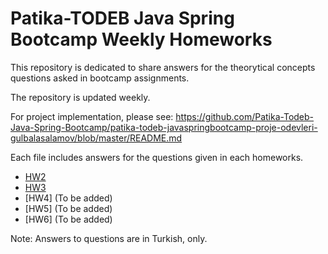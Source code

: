 # Patika-TODEB Java Spring Bootcamp Weekly Homeworks

This repository is dedicated to share answers for the theorytical concepts questions asked in bootcamp assignments.

The repository is updated weekly.

For project implementation, please see: https://github.com/Patika-Todeb-Java-Spring-Bootcamp/patika-todeb-javaspringbootcamp-proje-odevleri-gulbalasalamov/blob/master/README.md

Each file includes answers for the questions given in each homeworks.

- [HW2](https://github.com/Patika-Todeb-Java-Spring-Bootcamp/patika-todeb-javaspringbootcamp-teorik-odevler-gulbalasalamov/blob/main/HW2.md)
- [HW3](https://github.com/Patika-Todeb-Java-Spring-Bootcamp/patika-todeb-javaspringbootcamp-teorik-odevler-gulbalasalamov/blob/main/HW3.md)
- [HW4] (To be added)
- [HW5] (To be added)
- [HW6] (To be added)

Note: Answers to questions are in Turkish, only.

